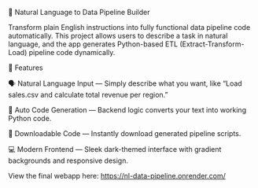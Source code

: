 🧠 Natural Language to Data Pipeline Builder

Transform plain English instructions into fully functional data pipeline code automatically.
This project allows users to describe a task in natural language, and the app generates Python-based ETL (Extract-Transform-Load) pipeline code dynamically.

🚀 Features

🗣️ Natural Language Input — Simply describe what you want, like
“Load sales.csv and calculate total revenue per region.”

🧩 Auto Code Generation — Backend logic converts your text into working Python code.

💾 Downloadable Code — Instantly download generated pipeline scripts.

💻 Modern Frontend — Sleek dark-themed interface with gradient backgrounds and responsive design.

View the final webapp here: https://nl-data-pipeline.onrender.com/
